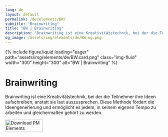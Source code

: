```yaml
---
lang: de
layout: default
permalink: /de/elements/BW/
subtitle: "Brainwriting"
title: "BW | Brainwriting"
description: "Brainwriting ist eine Kreativitätstechnik, bei der die Teilnehmer ihre Ideen aufschreiben, anstatt sie laut auszusprechen. Diese Methode fördert die Ideengenerierung und ermöglicht es jedem, in seinem eigenen Tempo zu arbeiten und gleichermaßen gehört zu werden."
og_image: /assets/img/elements/de/BW.og.png
---
```


{% include figure.liquid loading="eager" path="assets/img/elements/de/BW.card.png" class="img-fluid" width="300" height="300" alt="BW | Brainwriting" %}

# Brainwriting

Brainwriting ist eine Kreativitätstechnik, bei der die Teilnehmer ihre Ideen aufschreiben, anstatt sie laut auszusprechen. Diese Methode fördert die Ideengenerierung und ermöglicht es jedem, in seinem eigenen Tempo zu arbeiten und gleichermaßen gehört zu werden.

<a href="https://apps.apple.com/app/apple-store/id6738084498?pt=127441684&ct=website&mt=8">
  <img src="{{ "assets/img/en/appstore.png" | relative_url }}" width="120" height="40" alt="Download PM Elements">
</a>
